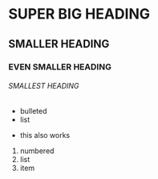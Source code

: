 # SUPER BIG HEADING
## SMALLER HEADING
### EVEN SMALLER HEADING
###### SMALLEST HEADING

- bulleted
- list
* this also works

1. numbered
2. list
3. item
